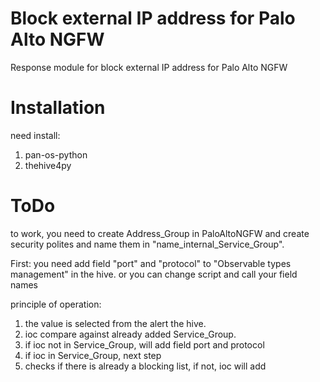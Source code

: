 # Block external IP address for Palo Alto NGFW

Response module for block external IP address for Palo Alto NGFW

# Installation

need install:
1. pan-os-python
2. thehive4py

# ToDo

to work, you need to create Address_Group in PaloAltoNGFW and create security polites and name them in  "name_internal_Service_Group".

First: you need add field "port" and "protocol" to "Observable types management" in the hive.
or you can change script and call your field names

principle of operation:
1. the value is selected from the alert the hive.
2. ioc compare against already added Service_Group.
3. if ioc not in Service_Group, will add field port and protocol
4. if ioc in Service_Group, next step
5. checks if there is already a blocking list, if not, ioc will add